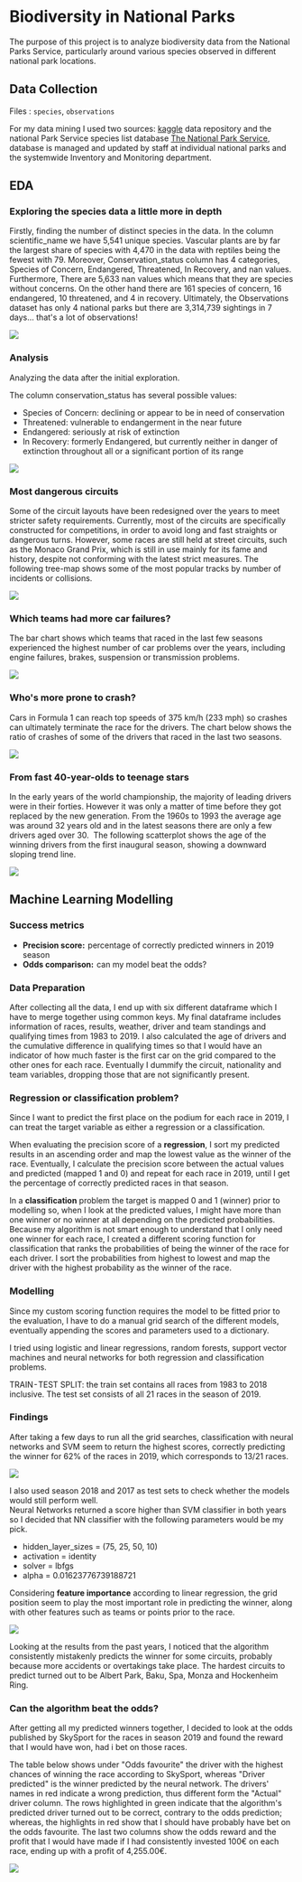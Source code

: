 # Biodiversity in National Parks

The purpose of this project is to analyze biodiversity data from the National Parks Service, particularly around various species observed in different national park locations.


## Data Collection

Files : `species`, `observations`

For my data mining I used two sources: [kaggle](https://www.kaggle.com/nationalparkservice/park-biodiversity?select=species.csv) data repository and the national Park Service species list database [The National Park Service](https://irma.nps.gov/NPSpecies), database is managed and updated by staff at individual national parks and the systemwide Inventory and Monitoring department.


## EDA

###  Exploring the species data a little more in depth

Firstly, finding the number of distinct species in the data. In the column scientific_name we have 5,541 unique species. Vascular plants are by far the largest share of species with 4,470 in the data with reptiles being the fewest with 79. Moreover, Conservation_status column has 4 categories, Species of Concern, Endangered, Threatened, In Recovery, and nan values. Furthermore, There are 5,633 nan values which means that they are species without concerns. On the other hand there are 161 species of concern, 16 endangered, 10 threatened, and 4 in recovery. Ultimately, the Observations dataset has only 4 national parks but there are 3,314,739 sightings in 7 days... that's a lot of observations!

![](images/medium_3.png)


### Analysis

Analyzing the data after the initial exploration.

The column conservation_status has several possible values:

- Species of Concern: declining or appear to be in need of conservation
- Threatened: vulnerable to endangerment in the near future
- Endangered: seriously at risk of extinction
- In Recovery: formerly Endangered, but currently neither in danger of extinction throughout all or a significant portion of its range

![](images/medium_4.png)


### Most dangerous circuits

Some of the circuit layouts have been redesigned over the years to meet stricter safety requirements. Currently, 
most of the circuits are specifically constructed for competitions, in order to avoid long and fast straights or dangerous
turns. However, some races are still held at street circuits, such as the Monaco Grand Prix, which is still in use mainly
for its fame and history, despite not conforming with the latest strict measures. The following tree-map shows some of the 
most popular tracks by number of incidents or collisions.

![](images/medium_5.png)


### Which teams had more car failures?

The bar chart shows which teams that raced in the last few seasons experienced the highest number of car problems over 
the years, including engine failures, brakes, suspension or transmission problems.

![](images/medium_6.png)


### Who's more prone to crash?

Cars in Formula 1 can reach top speeds of 375 km/h (233 mph) so crashes can ultimately terminate the race for the drivers. 
The chart below shows the ratio of crashes of some of the drivers that raced in the last two seasons.

![](images/medium_7.png)


### From fast 40-year-olds to teenage stars

In the early years of the world championship, the majority of leading drivers were in their forties.
However it was only a matter of time before they got replaced by the new generation. From the 1960s to 1993 the average age
was around 32 years old and in the latest seasons there are only a few drivers aged over 30. 
The following scatterplot shows the age of the winning drivers from the first inaugural season, 
showing a downward sloping trend line.

![](images/medium_8.png)



## Machine Learning Modelling

### Success metrics

- **Precision score:**  percentage of correctly predicted winners in 2019 season
- **Odds comparison:**  can my model beat the odds?

### Data Preparation

After collecting all the data, I end up with six different dataframe which I have to merge together using common keys. 
My final dataframe includes information of races, results, weather, driver and team standings and qualifying times from 1983
to 2019.
I also calculated the age of drivers and the cumulative difference in qualifying times so that I would have an indicator
of how much faster is the first car on the grid compared to the other ones for each race. Eventually I dummify the circuit,
nationality and team variables, dropping those that are not significantly present.

### Regression or classification problem?

Since I want to predict the first place on the podium for each race in 2019, I can treat the target variable as either a
regression or a classification. 

When evaluating the precision score of a **regression**, I sort my predicted results in an ascending order and map the
lowest value as the winner of the race. Eventually, I calculate the precision score between the actual values and predicted
(mapped 1 and 0) and repeat for each race in 2019, until I get the percentage of correctly predicted races in that season.

In a **classification** problem the target is mapped 0 and 1 (winner) prior to modelling so, when I look at the predicted values,
I might have more than one winner or no winner at all depending on the predicted probabilities. Because my algorithm is not 
smart enough to understand that I only need one winner for each race, I created a different scoring function for 
classification that ranks the probabilities of being the winner of the race for each driver. I sort the probabilities 
from highest to lowest and map the driver with the highest probability as the winner of the race.

### Modelling

Since my custom scoring function requires the model to be fitted prior to the evaluation, I have to do a manual grid search
of the different models, eventually appending the scores and parameters used to a dictionary.

I tried using logistic and linear regressions, random forests, support vector machines and neural networks for both regression
and classification problems.

TRAIN - TEST SPLIT: the train set contains all races from 1983 to 2018 inclusive. 
The test set consists of all 21 races in the season of 2019.

### Findings

After taking a few days to run all the grid searches, classification with neural networks and SVM seem to return the highest
scores, correctly predicting the winner for 62% of the races in 2019, which corresponds to 13/21 races.

![](images/modelling.png)


I also used season 2018 and 2017 as test sets to check whether the models would still perform well.  
Neural Networks returned a score higher than SVM classifier in both years so I decided that NN classifier 
with the following parameters would be my pick.
- hidden_layer_sizes = (75, 25, 50, 10)
- activation = identity
- solver = lbfgs
- alpha = 0.01623776739188721

Considering **feature importance** according to linear regression, the grid position seem to play the most 
important role in predicting the winner, along with other features such as teams or points prior to the race.

![](images/variables.png)


Looking at the results from the past years, I noticed that the algorithm consistently mistakenly predicts the 
winner for some circuits, probably because more accidents or overtakings take place. The hardest circuits to predict 
turned out to be Albert Park, Baku, Spa, Monza and Hockenheim Ring.


### Can the algorithm beat the odds?

After getting all my predicted winners together, I decided to look at the odds published by SkySport for the races in
season 2019 and found the reward that I would have won, had i bet on those races. 

The table below shows under "Odds favourite" the driver with the highest chances of winning the race according
to SkySport, whereas "Driver predicted" is the winner predicted by the neural network. The drivers' names in red 
indicate a wrong prediction, thus different form the "Actual" driver column. The rows highlighted in green indicate 
that the algorithm's predicted driver turned out to be correct, contrary to the odds prediction; whereas, the highlights
in red show that I should have probably have bet on the odds favourite. The last two columns show the odds reward and the
profit that I would have made if I had consistently invested 100€ on each race, ending up with a profit of 4,255.00€.

![](images/odds.png)







